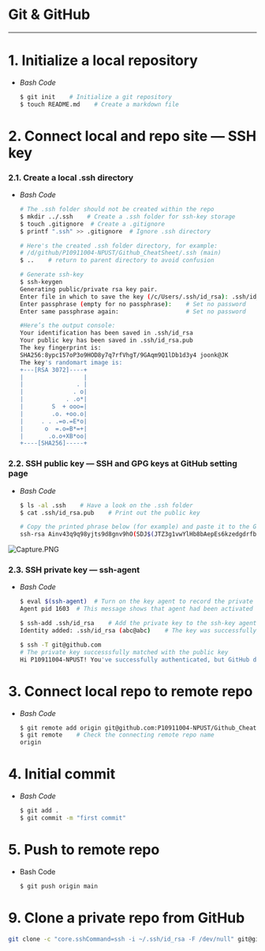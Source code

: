 # Git & GitHub

---

# 1. Initialize a local repository

- *Bash Code*
    
    ```bash
    $ git init    # Initialize a git repository
    $ touch README.md    # Create a markdown file
    ```
    

# 2. Connect local and repo site — SSH key

### 2.1. Create a local .ssh directory

- *Bash Code*
    
    ```bash
    # The .ssh folder should not be created within the repo
    $ mkdir ../.ssh    # Create a .ssh folder for ssh-key storage
    $ touch .gitignore  # Create a .gitignore
    $ printf ".ssh" >> .gitignore  # Ignore .ssh directory
    
    # Here's the created .ssh folder directory, for example:
    # /d/github/P10911004-NPUST/Github_CheatSheet/.ssh (main)
    $ ..    # return to parent directory to avoid confusion
    
    # Generate ssh-key
    $ ssh-keygen
    Generating public/private rsa key pair.
    Enter file in which to save the key (/c/Users/.ssh/id_rsa): .ssh/id_rsa
    Enter passphrase (empty for no passphrase):    # Set no password
    Enter same passphrase again:                   # Set no password
    
    #Here’s the output console:
    Your identification has been saved in .ssh/id_rsa
    Your public key has been saved in .ssh/id_rsa.pub
    The key fingerprint is:
    SHA256:8ypc157oP3o9HOD8y7q7rfVhgT/9GAqm9Q1lDb1d3y4 joonk@JK
    The key's randomart image is:
    +---[RSA 3072]----+
    |                 |
    |               . |
    |              . o|
    |            . .o*|
    |        S  + ooo=|
    |        .o. +oo.o|
    |     . . .=o.=E*o|
    |      o  =.o=B*=+|
    |       .o.o+XB*oo|
    +----[SHA256]-----+
    ```
    

### 2.2. SSH **public** key — SSH and GPG keys at GitHub setting page

- *Bash Code*
    
    ```bash
    $ ls -al .ssh    # Have a look on the .ssh folder
    $ cat .ssh/id_rsa.pub    # Print out the public key
    
    # Copy the printed phrase below (for example) and paste it to the Github SSH setting
    ssh-rsa Ainv43q9q98yjts9d8gnv9hO(SDJ$(JTZ3g1vwYlHb8bAepEs6kzedgdrfbvdfgdrgvrviudhyiruyvbie4u72h9iuhgvcs89584uhf8s74uhg9s845hg9s8dufe9o84yvh9soi5rugyh9s84yhgf9s84gyewi5ruhg9d85jg9ds58sst5hhbFyxcieU9JvEE98nNHQvdYS/F96F/PxISYxFo1G0tRgSWuEBOSucEOiYv1NnfMtNRdrlMqzJ+SDYzzODge5gdIGEHWrjs=abc@abc
    ```
    

![Capture.PNG](../Capture.png)

### 2.3. SSH **private** key — ssh-agent

- *Bash Code*
    
    ```bash
    $ eval $(ssh-agent)  # Turn on the key agent to record the private key, i.e. id_rsa
    Agent pid 1603  # This message shows that agent had been activated
    
    $ ssh-add .ssh/id_rsa    # Add the private key to the ssh-key agentt
    Identity added: .ssh/id_rsa (abc@abc)    # The key was successfully added
    
    $ ssh -T git@github.com    
    # The private key successsfully matched with the public key
    Hi P10911004-NPUST! You've successfully authenticated, but GitHub does not provide shell access.
    ```
    

# 3. Connect local repo to remote repo

- *Bash Code*
    
    ```bash
    $ git remote add origin git@github.com:P10911004-NPUST/Github_CheatSheet.git
    $ git remote    # Check the connecting remote repo name
    origin
    ```
    

# 4. Initial commit

- *Bash Code*
    
    ```bash
    $ git add .
    $ git commit -m "first commit"
    ```
    

# 5. Push to remote repo

- Bash Code
    
    ```bash
    $ git push origin main
    ```
    

# 9. Clone a private repo from GitHub

```bash
git clone -c "core.sshCommand=ssh -i ~/.ssh/id_rsa -F /dev/null" git@github.com:example/example.git
```
